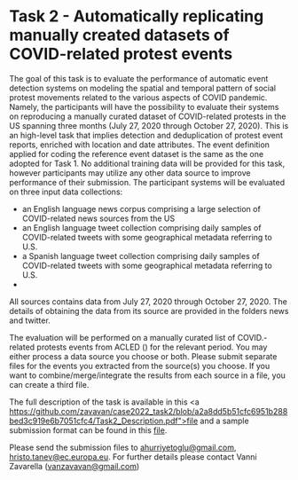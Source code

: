 # Task 2 - Automatically replicating manually created datasets of COVID-related protest events

The goal of this task is to evaluate the performance of automatic event detection systems on modeling the spatial and temporal pattern of social protest movements related to the various aspects of COVID pandemic. Namely, the participants will have the possibility to evaluate their systems on reproducing a manually curated
dataset of COVID-related protests in the US spanning three months (July 27, 2020 through October 27, 2020). This is an high-level task that implies detection and  deduplication of protest event reports, enriched with location and date attributes. 
The event definition applied for coding the reference event dataset is the same as the one adopted for Task 1. No additional training data will be provided for this task, however participants may utilize any other data source to improve performance of their submission. 
The participant systems will be evaluated on three input data collections:
  - an English language news corpus comprising a large selection of COVID-related news sources from the US
  - an English language tweet collection comprising daily samples of COVID-related tweets with some geographical metadata referring to U.S.
  - a Spanish language tweet collection comprising daily samples of COVID-related tweets with some geographical metadata referring to U.S.
  - 
All sources contains data from July 27, 2020 through October 27, 2020. The details of obtaining the data from its source are provided in the folders news and twitter.

The evaluation will be performed on a manually curated list of COVID.-related protests events from ACLED () for the relevant period. You may either process a data source you choose or both. Please submit separate files for the events you extracted from the source(s) you choose. If you want to combine/merge/integrate the results from each source in a file, you can create a third file. 

The full description of the task is available in this <a https://github.com/zavavan/case2022_task2/blob/a2a8dd5b51cfc6951b288bed3c919e6b7051cfc4/Task2_Description.pdf">file</a> and a sample submission format can be found in this <a href="https://github.com/zavavan/case2022_task2/blob/56b1ac3560f89548cf6876d2d871f00683a6730f/submission.myteam.news.3.csv">file</a>.

Please send the submission files to ahurriyetoglu@gmail.com, hristo.tanev@ec.europa.eu. For further details please contact Vanni Zavarella (vanzavavan@gmail.com)

